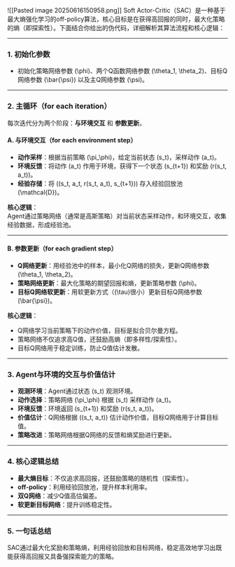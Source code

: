 ![[Pasted image 20250616150958.png]]
Soft Actor-Critic（SAC）是一种基于最大熵强化学习的off-policy算法，核心目标是在获得高回报的同时，最大化策略的熵（即探索性）。下面结合你给出的伪代码，详细解析其算法流程和核心逻辑：

---

### 1. **初始化参数**
- 初始化策略网络参数 \(\phi\)、两个Q函数网络参数 \(\theta_1, \theta_2\)、目标Q网络参数 \(\bar{\psi}\) 以及主Q网络参数 \(\psi\)。

---

### 2. **主循环（for each iteration）**
每次迭代分为两个阶段：**与环境交互** 和 **参数更新**。

#### **A. 与环境交互（for each environment step）**
- **动作采样**：根据当前策略 \(\pi_\phi\)，给定当前状态 \(s_t\)，采样动作 \(a_t\)。
- **环境反馈**：将动作 \(a_t\) 作用于环境，获得下一个状态 \(s_{t+1}\) 和奖励 \(r(s_t, a_t)\)。
- **经验存储**：将 \((s_t, a_t, r(s_t, a_t), s_{t+1})\) 存入经验回放池 \(\mathcal{D}\)。

**核心逻辑**：  
Agent通过策略网络（通常是高斯策略）对当前状态采样动作，和环境交互，收集经验数据，形成经验池。

---

#### **B. 参数更新（for each gradient step）**
- **Q网络更新**：用经验池中的样本，最小化Q网络的损失，更新Q网络参数 \(\theta_1, \theta_2\)。
- **策略网络更新**：最大化策略的期望回报和熵，更新策略参数 \(\phi\)。
- **目标Q网络软更新**：用软更新方式（\(\tau\)很小）更新目标Q网络参数 \(\bar{\psi}\)。

**核心逻辑**：  
- Q网络学习当前策略下的动作价值，目标是拟合贝尔曼方程。
- 策略网络不仅追求高Q值，还鼓励高熵（即多样性/探索性）。
- 目标Q网络用于稳定训练，防止Q值估计发散。

---

### 3. **Agent与环境的交互与价值估计**
- **观测环境**：Agent通过状态 \(s_t\) 观测环境。
- **动作选择**：策略网络 \(\pi_\phi\) 根据 \(s_t\) 采样动作 \(a_t\)。
- **环境反馈**：环境返回 \(s_{t+1}\) 和奖励 \(r(s_t, a_t)\)。
- **价值估计**：Q网络根据 \((s_t, a_t)\) 估计动作价值，目标Q网络用于计算目标值。
- **策略改进**：策略网络根据Q网络的反馈和熵奖励进行更新。

---

### 4. **核心逻辑总结**
- **最大熵目标**：不仅追求高回报，还鼓励策略的随机性（探索性）。
- **off-policy**：利用经验回放池，提升样本利用率。
- **双Q网络**：减少Q值高估偏差。
- **软更新目标网络**：提升训练稳定性。

---

### 5. **一句话总结**
SAC通过最大化奖励和策略熵，利用经验回放和目标网络，稳定高效地学习出既能获得高回报又具备强探索能力的策略。